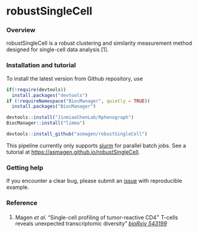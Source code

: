 robustSingleCell
================

### Overview

robustSingleCell is a robust clustering and similarity measurement method
designed for single-cell data analysis \[1\].

### Installation and tutorial

To install the latest version from Github repository, use

``` r
if(!require(devtools))
  install.packages("devtools")
if (!requireNamespace("BiocManager", quietly = TRUE))
  install.packages("BiocManager")

devtools::install("JinmiaoChenLab/Rphenograph")
BiocManager::install("limma")

devtools::install_github("asmagen/robustSingleCell")
```

This pipeline currently only supports [slurm](https://slurm.schedmd.com)
for parallel batch jobs. See a tutorial at
<https://asmagen.github.io/robustSingleCell>.

### Getting help

If you encounter a clear bug, please submit an
[issue](https://github.com/asmagen/MagenSingleCell/issues) with
reproducible example.

### Reference

1.  Magen *et al*. “Single-cell profiling of tumor-reactive
    CD4<sup>+</sup> T-cells reveals unexpected transcriptomic diversity”
    [*bioRxiv 543199*](https://doi.org/10.1101/543199)
